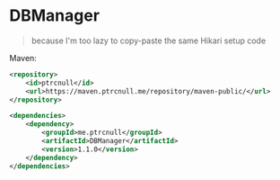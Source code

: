 # DBManager

> because I'm too lazy to copy-paste the same Hikari setup code


Maven:

```xml
<repository>
    <id>ptrcnull</id>
    <url>https://maven.ptrcnull.me/repository/maven-public/</url>
</repository>

<dependencies>
    <dependency>
        <groupId>me.ptrcnull</groupId>
        <artifactId>DBManager</artifactId>
        <version>1.1.0</version>
    </dependency>
</dependencies>
```
